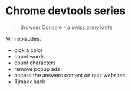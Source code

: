 # Chrome devtools series

> Browser Console - a swiss army knife

Mini episodes:

- pick a color
- count words
- count characters
- remove popup ads
- access the answers content on quiz websites
- Tjmaxx hack











